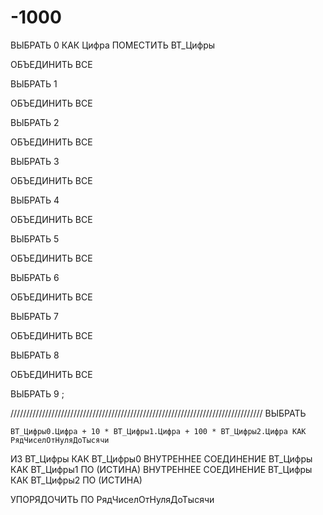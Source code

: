 # -1000

ВЫБРАТЬ
	0 КАК Цифра
ПОМЕСТИТЬ ВТ_Цифры

ОБЪЕДИНИТЬ ВСЕ

ВЫБРАТЬ
	1

ОБЪЕДИНИТЬ ВСЕ

ВЫБРАТЬ
	2

ОБЪЕДИНИТЬ ВСЕ

ВЫБРАТЬ
	3

ОБЪЕДИНИТЬ ВСЕ

ВЫБРАТЬ
	4

ОБЪЕДИНИТЬ ВСЕ

ВЫБРАТЬ
	5

ОБЪЕДИНИТЬ ВСЕ

ВЫБРАТЬ
	6

ОБЪЕДИНИТЬ ВСЕ

ВЫБРАТЬ
	7

ОБЪЕДИНИТЬ ВСЕ

ВЫБРАТЬ
	8

ОБЪЕДИНИТЬ ВСЕ

ВЫБРАТЬ
	9
;

////////////////////////////////////////////////////////////////////////////////
ВЫБРАТЬ
	
	ВТ_Цифры0.Цифра + 10 * ВТ_Цифры1.Цифра + 100 * ВТ_Цифры2.Цифра КАК РядЧиселОтНуляДоТысячи
ИЗ
	ВТ_Цифры КАК ВТ_Цифры0
		ВНУТРЕННЕЕ СОЕДИНЕНИЕ ВТ_Цифры КАК ВТ_Цифры1
		ПО (ИСТИНА)
		ВНУТРЕННЕЕ СОЕДИНЕНИЕ ВТ_Цифры КАК ВТ_Цифры2
		ПО (ИСТИНА)

УПОРЯДОЧИТЬ ПО
	РядЧиселОтНуляДоТысячи
